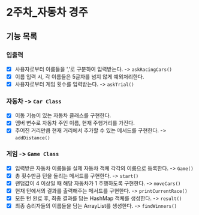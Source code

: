 # 2주차_자동차 경주

## 기능 목록

### 입출력
- [x] 사용자로부터 이름들을 ','로 구분하여 입력받는다. -> `askRacingCars()`
- [x] 이름 입력 시, 각 이름들은 5글자를 넘지 않게 예외처리한다.
- [x] 사용자로부터 게임 횟수를 입력받는다. -> `askTrial()`

### 자동차 -> `Car Class`
- [x] 이동 기능이 있는 자동차 클래스를 구현한다.
- [x] 멤버 변수로 자동차 주인 이름, 현재 주행거리를 가진다.
- [x] 주어진 거리만큼 현재 거리에서 추가할 수 있는 메서드를 구현한다. -> `addDistance()`

### 게임 -> `Game Class`
- [x] 입력받은 자동차 이름들을 실제 자동차 객체 각각의 이름으로 등록한다. -> `Game()`
- [x] 총 횟수만큼 턴을 돌리는 메서드를 구현한다. -> `start()`
- [x] 랜덤값이 4 이상일 때 해당 자동차가 1 주행하도록 구현한다. -> `moveCars()`
- [x] 현재 턴에서의 결과를 출력해주는 메서드를 구현한다. -> `printCurrentRace()`
- [x] 모든 턴 완료 후, 최종 결과를 담는 HashMap 객체를 생성한다. -> `result()`
- [x] 최종 승리자들의 이름들을 담는 ArrayList를 생성한다. -> `findWinners()`